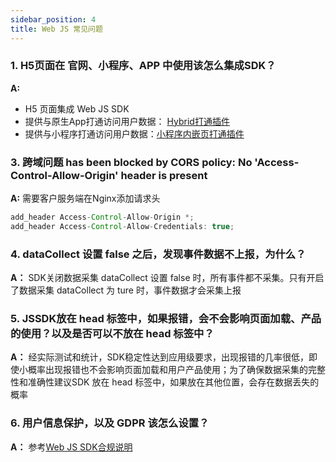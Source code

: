 ```yaml
---
sidebar_position: 4
title: Web JS 常见问题
---
```


### 1. H5页面在 官网、小程序、APP 中使用该怎么集成SDK？

**A:**

- H5 页面集成 Web JS SDK
- 提供与原生App打通访问用户数据： [Hybrid打通插件](/docs/webjs/plugins/hybridAdapter)
- 提供与小程序打通访问用户数据：[小程序内嵌页打通插件](/docs/webjs/plugins/embeddedAdapter)

### 3. 跨域问题 has been blocked by CORS policy: No 'Access-Control-Allow-Origin' header is present

**A:** 需要客户服务端在Nginx添加请求头

```java
add_header Access-Control-Allow-Origin *;
add_header Access-Control-Allow-Credentials: true;
```

### 4. dataCollect 设置 false 之后，发现事件数据不上报，为什么？

**A：** SDK关闭数据采集 dataCollect 设置 false 时，所有事件都不采集。只有开启了数据采集 dataCollect 为 ture 时，事件数据才会采集上报

### 5. JSSDK放在 head 标签中，如果报错，会不会影响页面加载、产品的使用？以及是否可以不放在 head 标签中？

**A：** 经实际测试和统计，SDK稳定性达到应用级要求，出现报错的几率很低，即使小概率出现报错也不会影响页面加载和用户产品使用；为了确保数据采集的完整性和准确性建议SDK 放在 head 标签中，如果放在其他位置，会存在数据丢失的概率

### 6. 用户信息保护，以及 GDPR 该怎么设置？

**A：** 参考[Web JS SDK合规说明](/knowledge/compliance/webCompliance)
